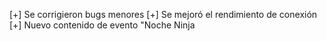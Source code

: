 [+] Se corrigieron bugs menores
[+] Se mejoró el rendimiento de conexión
[+] Nuevo contenido de evento "Noche Ninja
